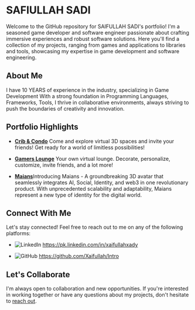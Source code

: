 # SAFIULLAH SADI

Welcome to the GitHub repository for SAIFULLAH SADI's portfolio! I'm a seasoned game developer and software engineer passionate about crafting immersive experiences and robust software solutions. Here you'll find a collection of my projects, ranging from games and applications to libraries and tools, showcasing my expertise in game development and software engineering.

## About Me

I have 10 YEARS of experience in the industry, specializing in Game Development With a strong foundation in Programming Languages, Frameworks, Tools, I thrive in collaborative environments, always striving to push the boundaries of creativity and innovation.

## Portfolio Highlights

- [**Crib & Condo**](https://virtua.com/metaverse) Come and explore virtual 3D spaces and invite your friends! Get ready for a world of limitless possibilities!

- [**Gamers Lounge**](https://dashboard.virtua.com/) Your own virtual lounge. Decorate, personalize, customize, invite friends, and a lot more!


- [**Maians**](https://maians.io/)Introducing Maians - A groundbreaking 3D avatar that seamlessly integrates AI, Social, Identity, and web3 in one revolutionary product. With unprecedented scalability and adaptability, Maians represent a new type of identity for the digital world.

## Connect With Me

Let's stay connected! Feel free to reach out to me on any of the following platforms:

- ![LinkedIn](https://img.shields.io/badge/LinkedIn-Connect-blue?style=social&logo=linkedin&labelColor=blue) https://pk.linkedin.com/in/xaifullahxady
<!--- ![Twitter](https://img.shields.io/badge/Twitter-Follow-blue?style=social&logo=twitter&labelColor=blue)(Your Twitter Profile URL)-->
- ![GitHub](https://img.shields.io/badge/GitHub-Follow-blue?style=social&logo=github&labelColor=blue) https://github.com/Xaifullah/Intro

## Let's Collaborate

I'm always open to collaboration and new opportunities. If you're interested in working together or have any questions about my projects, don't hesitate to [reach out](mailto:saifullahsadi@hotmail.com).
